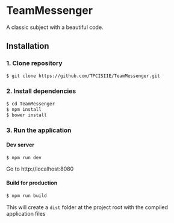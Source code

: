# TeamMessenger
A classic subject with a beautiful code.

## Installation
### 1. Clone repository
```bash
$ git clone https://github.com/TPCISIIE/TeamMessenger.git
```

### 2. Install dependencies
```bash
$ cd TeamMessenger
$ npm install
$ bower install
```

### 3. Run the application
#### Dev server
```bash
$ npm run dev
```
Go to http://localhost:8080

#### Build for production
```bash
$ npm run build
```
This will create a `dist` folder at the project root with the compiled application files
